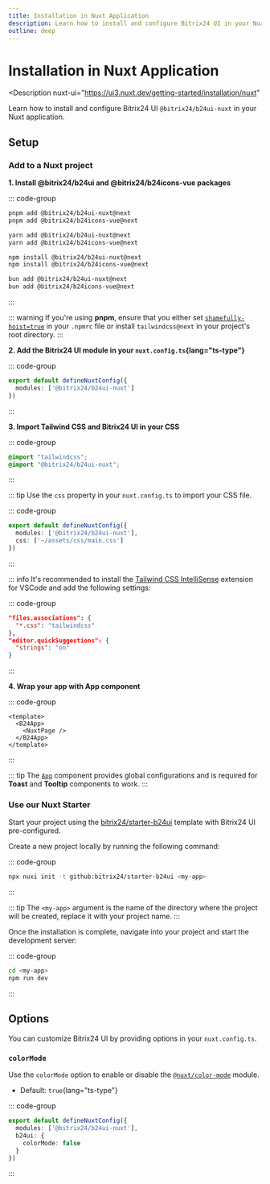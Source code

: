 ```yaml
---
title: Installation in Nuxt Application
description: Learn how to install and configure Bitrix24 UI in your Nuxt application.
outline: deep
---
```

# Installation in Nuxt Application

<Description
  nuxt-ui="https://ui3.nuxt.dev/getting-started/installation/nuxt"
>
  Learn how to install and configure Bitrix24 UI `@bitrix24/b24ui-nuxt` in your Nuxt application.
</Description>

## Setup

### Add to a Nuxt project

**1. Install @bitrix24/b24ui and @bitrix24/b24icons-vue packages**

::: code-group

```bash [pnpm]
pnpm add @bitrix24/b24ui-nuxt@next
pnpm add @bitrix24/b24icons-vue@next
```

```bash [yarn]
yarn add @bitrix24/b24ui-nuxt@next
yarn add @bitrix24/b24icons-vue@next
```

```bash [npm]
npm install @bitrix24/b24ui-nuxt@next
npm install @bitrix24/b24icons-vue@next
```

```bash [bun]
bun add @bitrix24/b24ui-nuxt@next
bun add @bitrix24/b24icons-vue@next
```

:::

::: warning
If you're using **pnpm**, ensure that you either set [`shamefully-hoist=true`](https://pnpm.io/npmrc#shamefully-hoist) in your `.npmrc` file or install `tailwindcss@next` in your project's root directory.
:::

**2. Add the Bitrix24 UI module in your `nuxt.config.ts`{lang="ts-type"}**

::: code-group
```ts [nuxt.config.ts]
export default defineNuxtConfig({
  modules: ['@bitrix24/b24ui-nuxt']
})
```
:::

**3. Import Tailwind CSS and Bitrix24 UI in your CSS**

::: code-group
```css [assets/css/main.css]
@import "tailwindcss";
@import "@bitrix24/b24ui-nuxt";
```
:::

::: tip
Use the `css` property in your `nuxt.config.ts` to import your CSS file.

::: code-group
```ts [nuxt.config.ts]
export default defineNuxtConfig({
  modules: ['@bitrix24/b24ui-nuxt'],
  css: ['~/assets/css/main.css']
})
```

:::

::: info
It's recommended to install the [Tailwind CSS IntelliSense](https://marketplace.visualstudio.com/items?itemName=bradlc.vscode-tailwindcss) extension for VSCode and add the following settings:

::: code-group
```json [.vscode/settings.json]
"files.associations": {
  "*.css": "tailwindcss"
},
"editor.quickSuggestions": {
  "strings": "on"
}
```
:::


**4. Wrap your app with App component**

::: code-group
```vue [app.vue]
<template>
  <B24App>
    <NuxtPage />
  </B24App>
</template>
```
:::

::: tip
The [`App`](/components/app) component provides global configurations and is required for **Toast** and **Tooltip** components to work.
:::

### Use our Nuxt Starter

Start your project using the [bitrix24/starter-b24ui](https://github.com/bitrix24/starter-b24ui) template with Bitrix24 UI pre-configured.

Create a new project locally by running the following command:

::: code-group
```bash [Terminal]
npx nuxi init -t github:bitrix24/starter-b24ui <my-app>
```
:::

::: tip
The `<my-app>` argument is the name of the directory where the project will be created, replace it with your project name.
:::

Once the installation is complete, navigate into your project and start the development server:

::: code-group
```bash [Terminal]
cd <my-app>
npm run dev
```
:::

## Options

You can customize Bitrix24 UI by providing options in your `nuxt.config.ts`.

### `colorMode`

Use the `colorMode` option to enable or disable the [`@nuxt/color-mode`](https://github.com/nuxt-modules/color-mode) module.

- Default: `true`{lang="ts-type"}

::: code-group
```ts [nuxt.config.ts]
export default defineNuxtConfig({
  modules: ['@bitrix24/b24ui-nuxt'],
  b24ui: {
    colorMode: false
  }
})
```
:::
